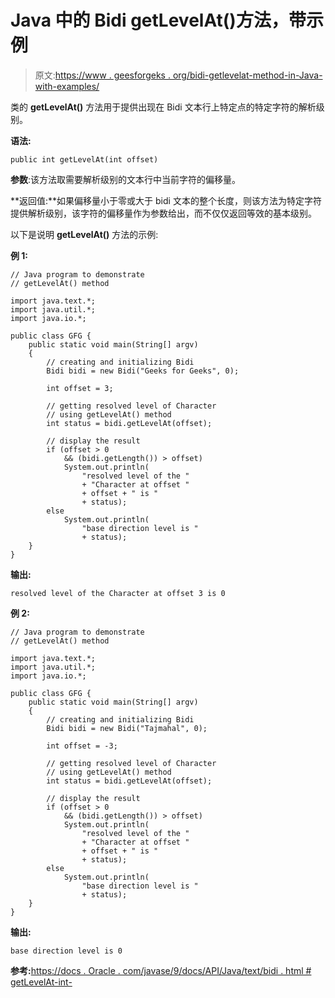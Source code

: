 # Java 中的 Bidi getLevelAt()方法，带示例

> 原文:[https://www . geesforgeks . org/bidi-getlevelat-method-in-Java-with-examples/](https://www.geeksforgeeks.org/bidi-getlevelat-method-in-java-with-examples/)

类的 **getLevelAt()** 方法用于提供出现在 Bidi 文本行上特定点的特定字符的解析级别。

**语法:**

```
public int getLevelAt(int offset)
```

**参数**:该方法取需要解析级别的文本行中当前字符的偏移量。

**返回值:**如果偏移量小于零或大于 bidi 文本的整个长度，则该方法为特定字符提供解析级别，该字符的偏移量作为参数给出，而不仅仅返回等效的基本级别。

以下是说明 **getLevelAt()** 方法的示例:

**例 1:**

```
// Java program to demonstrate
// getLevelAt() method

import java.text.*;
import java.util.*;
import java.io.*;

public class GFG {
    public static void main(String[] argv)
    {
        // creating and initializing Bidi
        Bidi bidi = new Bidi("Geeks for Geeks", 0);

        int offset = 3;

        // getting resolved level of Character
        // using getLevelAt() method
        int status = bidi.getLevelAt(offset);

        // display the result
        if (offset > 0
            && (bidi.getLength()) > offset)
            System.out.println(
                "resolved level of the "
                + "Character at offset "
                + offset + " is "
                + status);
        else
            System.out.println(
                "base direction level is "
                + status);
    }
}
```

**输出:**

```
resolved level of the Character at offset 3 is 0

```

**例 2:**

```
// Java program to demonstrate
// getLevelAt() method

import java.text.*;
import java.util.*;
import java.io.*;

public class GFG {
    public static void main(String[] argv)
    {
        // creating and initializing Bidi
        Bidi bidi = new Bidi("Tajmahal", 0);

        int offset = -3;

        // getting resolved level of Character
        // using getLevelAt() method
        int status = bidi.getLevelAt(offset);

        // display the result
        if (offset > 0
            && (bidi.getLength()) > offset)
            System.out.println(
                "resolved level of the "
                + "Character at offset "
                + offset + " is "
                + status);
        else
            System.out.println(
                "base direction level is "
                + status);
    }
}
```

**输出:**

```
base direction level is 0

```

**参考:**[https://docs . Oracle . com/javase/9/docs/API/Java/text/bidi . html # getLevelAt-int-](https://docs.oracle.com/javase/9/docs/api/java/text/Bidi.html#getLevelAt-int-)